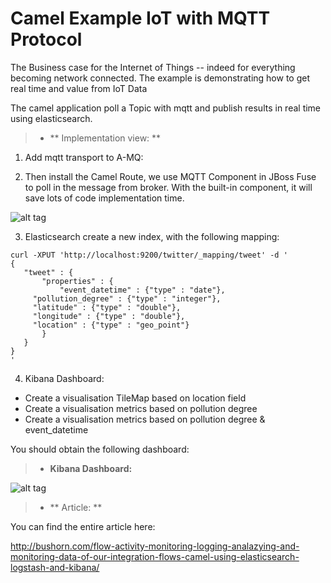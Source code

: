 Camel Example IoT with MQTT Protocol
====================================
The Business case for the Internet of Things -- indeed for everything becoming network connected.
The example is demonstrating how to get real time and value from IoT Data

The camel application poll a Topic with mqtt and publish results in real time using elasticsearch.

>- ** Implementation view: **

1. Add mqtt transport to A-MQ:

<transportConnector name="mqtt" uri="mqtt://0.0.0.0:1883"/>
    
2. Then install the Camel Route, we use MQTT Component in JBoss Fuse to poll in the message from broker. 
With the built-in component, it will save lots of code implementation time.

![alt tag](https://cloud.githubusercontent.com/assets/1347006/7936366/ac57435e-0938-11e5-831b-959188d8a84b.png)    
 
 3. Elasticsearch
 create a new index, with the following mapping:
 
 ```
 curl -XPUT 'http://localhost:9200/twitter/_mapping/tweet' -d '
{
    "tweet" : {
        "properties" : {
            "event_datetime" : {"type" : "date"},
      "pollution_degree" : {"type" : "integer"},
      "latitude" : {"type" : "double"},
      "longitude" : {"type" : "double"},
      "location" : {"type" : "geo_point"}
        }
    }
}
'
```

4. Kibana Dashboard: 

- Create a visualisation TileMap based on location field
- Create a visualisation metrics based on pollution degree
- Create a visualisation metrics based on pollution degree & event_datetime

You should obtain the following dashboard: 

 >- **Kibana Dashboard:**
 
![alt tag](https://cloud.githubusercontent.com/assets/1347006/7936097/c789bd20-0936-11e5-95dd-7496dae922b7.png)
  
   
>- ** Article: **

You can find the entire article here:

http://bushorn.com/flow-activity-monitoring-logging-analazying-and-monitoring-data-of-our-integration-flows-camel-using-elasticsearch-logstash-and-kibana/